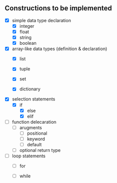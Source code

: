 ## Constructions to be implemented


- [x] simple data type declaration
  - [x] integer
  - [x] float
  - [x] string
  - [x] boolean

- [x] array-like data types (definition & declaration)
  - [x] list
  - [x] tuple
  - [x] set
  - [x] dictionary


- [x] selection statements
  - [x] if
    - [x] else
    - [x] elif

- [ ] function delecaration
  - [ ] arugments
    - [ ] positional
    - [ ] keyword
    - [ ] default
  - [ ] optional return type

- [ ] loop statements
  - [ ] for
  - [ ] while

